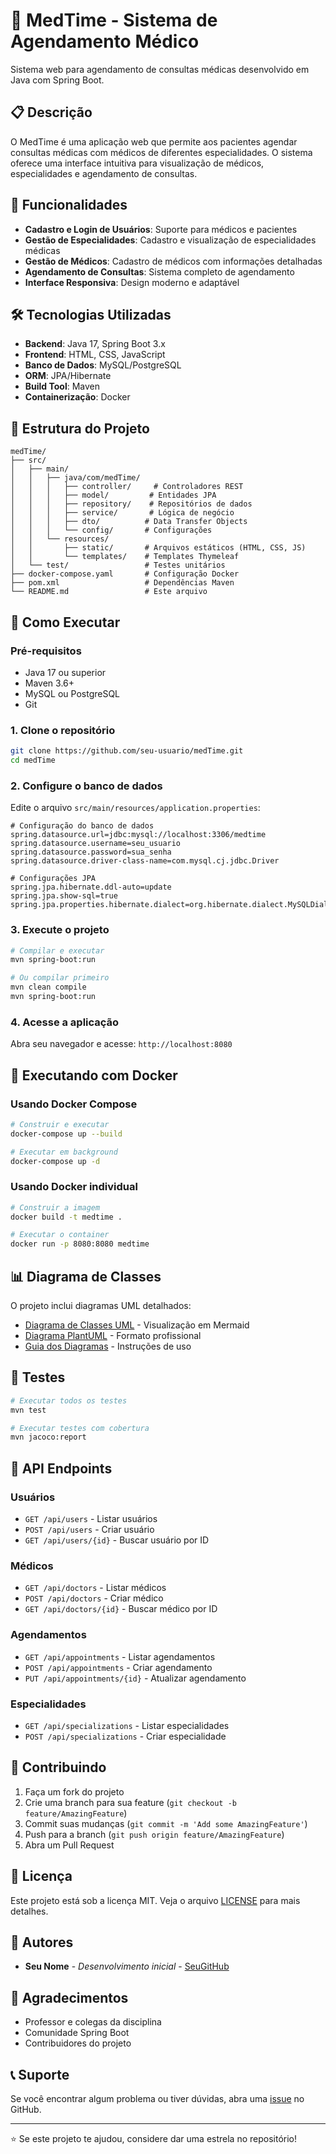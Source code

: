 # 🏥 MedTime - Sistema de Agendamento Médico

Sistema web para agendamento de consultas médicas desenvolvido em Java com Spring Boot.

## 📋 Descrição

O MedTime é uma aplicação web que permite aos pacientes agendar consultas médicas com médicos de diferentes especialidades. O sistema oferece uma interface intuitiva para visualização de médicos, especialidades e agendamento de consultas.

## 🚀 Funcionalidades

- **Cadastro e Login de Usuários**: Suporte para médicos e pacientes
- **Gestão de Especialidades**: Cadastro e visualização de especialidades médicas
- **Gestão de Médicos**: Cadastro de médicos com informações detalhadas
- **Agendamento de Consultas**: Sistema completo de agendamento
- **Interface Responsiva**: Design moderno e adaptável

## 🛠️ Tecnologias Utilizadas

- **Backend**: Java 17, Spring Boot 3.x
- **Frontend**: HTML, CSS, JavaScript
- **Banco de Dados**: MySQL/PostgreSQL
- **ORM**: JPA/Hibernate
- **Build Tool**: Maven
- **Containerização**: Docker

## 📁 Estrutura do Projeto

```
medTime/
├── src/
│   ├── main/
│   │   ├── java/com/medTime/
│   │   │   ├── controller/     # Controladores REST
│   │   │   ├── model/         # Entidades JPA
│   │   │   ├── repository/    # Repositórios de dados
│   │   │   ├── service/       # Lógica de negócio
│   │   │   ├── dto/          # Data Transfer Objects
│   │   │   └── config/       # Configurações
│   │   └── resources/
│   │       ├── static/       # Arquivos estáticos (HTML, CSS, JS)
│   │       └── templates/    # Templates Thymeleaf
│   └── test/                 # Testes unitários
├── docker-compose.yaml       # Configuração Docker
├── pom.xml                   # Dependências Maven
└── README.md                 # Este arquivo
```

## 🚀 Como Executar

### Pré-requisitos

- Java 17 ou superior
- Maven 3.6+
- MySQL ou PostgreSQL
- Git

### 1. Clone o repositório

```bash
git clone https://github.com/seu-usuario/medTime.git
cd medTime
```

### 2. Configure o banco de dados

Edite o arquivo `src/main/resources/application.properties`:

```properties
# Configuração do banco de dados
spring.datasource.url=jdbc:mysql://localhost:3306/medtime
spring.datasource.username=seu_usuario
spring.datasource.password=sua_senha
spring.datasource.driver-class-name=com.mysql.cj.jdbc.Driver

# Configurações JPA
spring.jpa.hibernate.ddl-auto=update
spring.jpa.show-sql=true
spring.jpa.properties.hibernate.dialect=org.hibernate.dialect.MySQLDialect
```

### 3. Execute o projeto

```bash
# Compilar e executar
mvn spring-boot:run

# Ou compilar primeiro
mvn clean compile
mvn spring-boot:run
```

### 4. Acesse a aplicação

Abra seu navegador e acesse: `http://localhost:8080`

## 🐳 Executando com Docker

### Usando Docker Compose

```bash
# Construir e executar
docker-compose up --build

# Executar em background
docker-compose up -d
```

### Usando Docker individual

```bash
# Construir a imagem
docker build -t medtime .

# Executar o container
docker run -p 8080:8080 medtime
```

## 📊 Diagrama de Classes

O projeto inclui diagramas UML detalhados:

- [Diagrama de Classes UML](DIAGRAMA_CLASSES_UML.md) - Visualização em Mermaid
- [Diagrama PlantUML](diagrama_classes_plantuml.puml) - Formato profissional
- [Guia dos Diagramas](README_DIAGRAMAS.md) - Instruções de uso

## 🧪 Testes

```bash
# Executar todos os testes
mvn test

# Executar testes com cobertura
mvn jacoco:report
```

## 📝 API Endpoints

### Usuários
- `GET /api/users` - Listar usuários
- `POST /api/users` - Criar usuário
- `GET /api/users/{id}` - Buscar usuário por ID

### Médicos
- `GET /api/doctors` - Listar médicos
- `POST /api/doctors` - Criar médico
- `GET /api/doctors/{id}` - Buscar médico por ID

### Agendamentos
- `GET /api/appointments` - Listar agendamentos
- `POST /api/appointments` - Criar agendamento
- `PUT /api/appointments/{id}` - Atualizar agendamento

### Especialidades
- `GET /api/specializations` - Listar especialidades
- `POST /api/specializations` - Criar especialidade

## 🤝 Contribuindo

1. Faça um fork do projeto
2. Crie uma branch para sua feature (`git checkout -b feature/AmazingFeature`)
3. Commit suas mudanças (`git commit -m 'Add some AmazingFeature'`)
4. Push para a branch (`git push origin feature/AmazingFeature`)
5. Abra um Pull Request

## 📄 Licença

Este projeto está sob a licença MIT. Veja o arquivo [LICENSE](LICENSE) para mais detalhes.

## 👥 Autores

- **Seu Nome** - *Desenvolvimento inicial* - [SeuGitHub](https://github.com/seu-usuario)

## 🙏 Agradecimentos

- Professor e colegas da disciplina
- Comunidade Spring Boot
- Contribuidores do projeto

## 📞 Suporte

Se você encontrar algum problema ou tiver dúvidas, abra uma [issue](https://github.com/seu-usuario/medTime/issues) no GitHub.

---

⭐ Se este projeto te ajudou, considere dar uma estrela no repositório! 